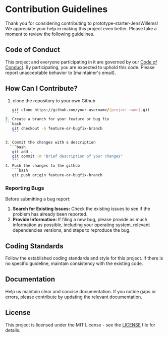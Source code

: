 # Contribution Guidelines

Thank you for considering contributing to prototype-starter-JensWillems! We appreciate your help in making this project even better. Please take a moment to review the following guidelines.

## Code of Conduct

This project and everyone participating in it are governed by our [Code of Conduct](CODE_OF_CONDUCT.md). By participating, you are expected to uphold this code. Please report unacceptable behavior to [maintainer's email].

## How Can I Contribute?
1. clone the repository to your own Github
  ```bash
     git clone https://github.com/your-username/[project-name].git
     ```
2. Create a branch for your feature or bug fix
  ```bash
     git checkout -b feature-or-bugfix-branch
     ```

3. Commit the changes with a description 
    ```bash
     git add .
     git commit -m "Brief description of your changes"
     ```
4. Push the changes to the github
     ```bash
     git push origin feature-or-bugfix-branch
   ```
### Reporting Bugs

Before submitting a bug report:

1. **Search for Existing Issues:** Check the existing issues to see if the problem has already been reported.
2. **Provide Information:** If filing a new bug, please provide as much information as possible, including your operating system, relevant dependencies versions, and steps to reproduce the bug.


## Coding Standards

Follow the established coding standards and style for this project. If there is no specific guideline, maintain consistency with the existing code.

## Documentation

Help us maintain clear and concise documentation. If you notice gaps or errors, please contribute by updating the relevant documentation.

## License

This project is licensed under the MIT License - see the [LICENSE](LICENSE) file for details.
